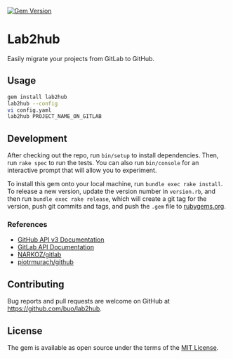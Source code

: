 [![Gem Version](https://badge.fury.io/rb/lab2hub.svg)](https://badge.fury.io/rb/lab2hub)
# Lab2hub

Easily migrate your projects from GitLab to GitHub.

## Usage

```sh
gem install lab2hub
lab2hub --config
vi config.yaml
lab2hub PROJECT_NAME_ON_GITLAB
```

## Development

After checking out the repo, run `bin/setup` to install dependencies. Then, run `rake spec` to run the tests. You can also run `bin/console` for an interactive prompt that will allow you to experiment.

To install this gem onto your local machine, run `bundle exec rake install`. To release a new version, update the version number in `version.rb`, and then run `bundle exec rake release`, which will create a git tag for the version, push git commits and tags, and push the `.gem` file to [rubygems.org](https://rubygems.org).

### References

- [GitHub API v3 Documentation](https://developer.github.com/v3/)
- [GitLab API Documentation](http://docs.gitlab.com/ce/api/README.html)
- [NARKOZ/gitlab](https://github.com/NARKOZ/gitlab)
- [piotrmurach/github](https://github.com/piotrmurach/github)

## Contributing

Bug reports and pull requests are welcome on GitHub at https://github.com/buo/lab2hub.

## License

The gem is available as open source under the terms of the [MIT License](http://opensource.org/licenses/MIT).
